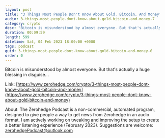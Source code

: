 ```yaml
---
layout: post
title: "3 Things Most People Don't Know About Gold, Bitcoin, And Money"
audio: 3-things-most-people-dont-know-about-gold-bitcoin-and-money-7
category: crypto
desc: "Bitcoin is misunderstood by almost everyone. But that's actually a huge blessing in disguise..."
duration: 00:09:59
length: 599
datetime: Sat, 04 Feb 2023 18:00:00 +0000
tags: podcast
guid: 3-things-most-people-dont-know-about-gold-bitcoin-and-money-0
order: 0
---
```

Bitcoin is misunderstood by almost everyone. But that's actually a huge blessing in disguise...

Link: [https://www.zerohedge.com/crypto/3-things-most-people-dont-know-about-gold-bitcoin-and-money](https://www.zerohedge.com/crypto/3-things-most-people-dont-know-about-gold-bitcoin-and-money)

About: The Zerohedge Podcast is a non-commercial, automated program, designed to give people a way to get news from Zerohedge in an audio format.  I am actively working on tweaking and improving the setup to create a better listening experience (February 2023).  Suggestions are welcome: [zerohedgePodcast@outlook.com](mailto:zerohedgePodcast@outlook.com)